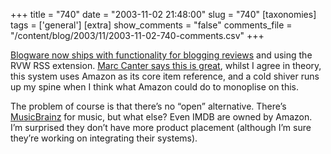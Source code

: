 +++
title = "740"
date = "2003-11-02 21:48:00"
slug = "740"
[taxonomies]
tags = ['general']
[extra]
show_comments = "false"
comments_file = "/content/blog/2003/11/2003-11-02-740-comments.csv"
+++

[Blogware now ships with functionality for blogging reviews](http://blog.blogware.com/blog/_archives/2003/11/1/5505.html) and using the RVW RSS extension. [Marc Canter says this is great](http://blogs.it/0100198/2003/11/02.html#a1937), whilst I agree in theory, this system uses Amazon as its core item reference, and a cold shiver runs up my spine when I think what Amazon could do to monoplise on this.

The problem of course is that there’s no “open” alternative. There’s [MusicBrainz](http://www.musicbrainz.org/) for music, but what else? Even IMDB are owned by Amazon. I’m surprised they don’t have more product placement (although I’m sure they’re working on integrating their systems).
